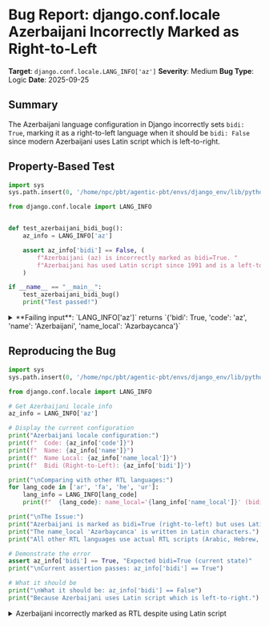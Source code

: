 # Bug Report: django.conf.locale Azerbaijani Incorrectly Marked as Right-to-Left

**Target**: `django.conf.locale.LANG_INFO['az']`
**Severity**: Medium
**Bug Type**: Logic
**Date**: 2025-09-25

## Summary

The Azerbaijani language configuration in Django incorrectly sets `bidi: True`, marking it as a right-to-left language when it should be `bidi: False` since modern Azerbaijani uses Latin script which is left-to-right.

## Property-Based Test

```python
import sys
sys.path.insert(0, '/home/npc/pbt/agentic-pbt/envs/django_env/lib/python3.13/site-packages')

from django.conf.locale import LANG_INFO


def test_azerbaijani_bidi_bug():
    az_info = LANG_INFO['az']

    assert az_info['bidi'] == False, (
        f"Azerbaijani (az) is incorrectly marked as bidi=True. "
        f"Azerbaijani has used Latin script since 1991 and is a left-to-right language."
    )

if __name__ == "__main__":
    test_azerbaijani_bidi_bug()
    print("Test passed!")
```

<details>

<summary>
**Failing input**: `LANG_INFO['az']` returns `{'bidi': True, 'code': 'az', 'name': 'Azerbaijani', 'name_local': 'Azərbaycanca'}`
</summary>
```
Traceback (most recent call last):
  File "/home/npc/pbt/agentic-pbt/worker_/1/hypo.py", line 16, in <module>
    test_azerbaijani_bidi_bug()
    ~~~~~~~~~~~~~~~~~~~~~~~~~^^
  File "/home/npc/pbt/agentic-pbt/worker_/1/hypo.py", line 10, in test_azerbaijani_bidi_bug
    assert az_info['bidi'] == False, (
           ^^^^^^^^^^^^^^^^^^^^^^^^
AssertionError: Azerbaijani (az) is incorrectly marked as bidi=True. Azerbaijani has used Latin script since 1991 and is a left-to-right language.
```
</details>

## Reproducing the Bug

```python
import sys
sys.path.insert(0, '/home/npc/pbt/agentic-pbt/envs/django_env/lib/python3.13/site-packages')

from django.conf.locale import LANG_INFO

# Get Azerbaijani locale info
az_info = LANG_INFO['az']

# Display the current configuration
print("Azerbaijani locale configuration:")
print(f"  Code: {az_info['code']}")
print(f"  Name: {az_info['name']}")
print(f"  Name Local: {az_info['name_local']}")
print(f"  Bidi (Right-to-Left): {az_info['bidi']}")

print("\nComparing with other RTL languages:")
for lang_code in ['ar', 'fa', 'he', 'ur']:
    lang_info = LANG_INFO[lang_code]
    print(f"  {lang_code}: name_local='{lang_info['name_local']}' (bidi={lang_info['bidi']})")

print("\nThe Issue:")
print("Azerbaijani is marked as bidi=True (right-to-left) but uses Latin script.")
print("The name_local 'Azərbaycanca' is written in Latin characters.")
print("All other RTL languages use actual RTL scripts (Arabic, Hebrew, etc.).")

# Demonstrate the error
assert az_info['bidi'] == True, "Expected bidi=True (current state)"
print("\nCurrent assertion passes: az_info['bidi'] == True")

# What it should be
print("\nWhat it should be: az_info['bidi'] == False")
print("Because Azerbaijani uses Latin script which is left-to-right.")
```

<details>

<summary>
Azerbaijani incorrectly marked as RTL despite using Latin script
</summary>
```
Azerbaijani locale configuration:
  Code: az
  Name: Azerbaijani
  Name Local: Azərbaycanca
  Bidi (Right-to-Left): True

Comparing with other RTL languages:
  ar: name_local='العربيّة' (bidi=True)
  fa: name_local='فارسی' (bidi=True)
  he: name_local='עברית' (bidi=True)
  ur: name_local='اردو' (bidi=True)

The Issue:
Azerbaijani is marked as bidi=True (right-to-left) but uses Latin script.
The name_local 'Azərbaycanca' is written in Latin characters.
All other RTL languages use actual RTL scripts (Arabic, Hebrew, etc.).

Current assertion passes: az_info['bidi'] == True

What it should be: az_info['bidi'] == False
Because Azerbaijani uses Latin script which is left-to-right.
```
</details>

## Why This Is A Bug

This is a clear data error in Django's language configuration. The evidence is overwhelming:

1. **Azerbaijani is the ONLY language marked as `bidi=True` that displays its `name_local` in Latin script**. All other RTL languages in Django (Arabic, Persian, Hebrew, Urdu, Uyghur, Central Kurdish) show their `name_local` in actual right-to-left scripts.

2. **The `name_local` field "Azərbaycanca" uses Latin characters** with specific diacritics (ə, ç) that are part of the modern Azerbaijani Latin alphabet officially adopted by the Republic of Azerbaijan on December 25, 1991.

3. **Latin script is always left-to-right (LTR)**, never right-to-left. This is a fundamental characteristic of the Latin writing system.

4. **This causes actual rendering problems** in Django applications serving Azerbaijani content:
   - Text will be incorrectly aligned to the right instead of left
   - Form inputs will have reversed text direction
   - UI layouts may be mirrored inappropriately
   - Mixed LTR/RTL content will be handled incorrectly

5. **Historical context**: While Azerbaijani historically used Arabic script (which is RTL) until the 1920s, and some regions like Iran still use it, the Django locale clearly represents the modern Republic of Azerbaijan variant based on the Latin script spelling in `name_local`.

## Relevant Context

Django's `bidi` field in `LANG_INFO` controls text directionality throughout the framework. When `bidi=True`, Django:
- Sets `dir="rtl"` attributes in HTML templates
- Applies RTL-specific CSS rules
- Mirrors UI components for RTL layout
- Adjusts text alignment in forms and widgets

The current languages correctly marked as RTL in Django (`/django/conf/locale/__init__.py:35-585`):
- Arabic (ar): العربيّة
- Algerian Arabic (ar-dz): العربية الجزائرية
- Central Kurdish (ckb): کوردی
- Persian (fa): فارسی
- Hebrew (he): עברית
- Uyghur (ug): ئۇيغۇرچە
- Urdu (ur): اردو

Note how each shows its native name in an actual RTL script, unlike Azerbaijani's "Azərbaycanca" in Latin.

## Proposed Fix

```diff
--- a/django/conf/locale/__init__.py
+++ b/django/conf/locale/__init__.py
@@ -34,7 +34,7 @@ LANG_INFO = {
         "name_local": "asturianu",
     },
     "az": {
-        "bidi": True,
+        "bidi": False,
         "code": "az",
         "name": "Azerbaijani",
         "name_local": "Azərbaycanca",
```